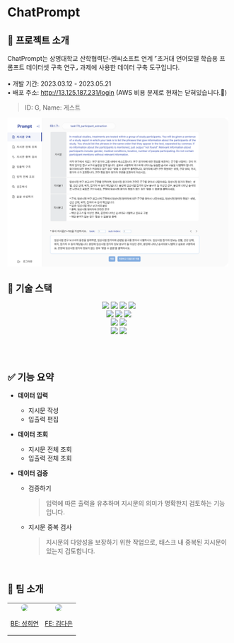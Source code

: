 # ChatPrompt

## 👋 프로젝트 소개
ChatPrompt는 상명대학교 산학협력단-엔씨소프트 연계 ⌜초거대 언어모델 학습용 프롬프트 데이터셋 구축 연구⌟ 과제에 사용한 데이터 구축 도구입니다.  
<br>
• 개발 기간: 2023.03.12 - 2023.05.21  
• 배포 주소: http://13.125.187.231/login (AWS 비용 문제로 현재는 닫혀있습니다.🥲)
> ID: G, Name: 게스트

<img src="imgs/chatprompt.png" alt="메인 화면" width="500"/>

<br>

## 🌟 기술 스택
<div align="center">
  <img src="https://img.shields.io/badge/java-007396?style=for-the-badge&logo=java&logoColor=white"> 
  <img src="https://img.shields.io/badge/springboot-6DB33F?style=for-the-badge&logo=springboot&logoColor=white"> 
  <img src="https://img.shields.io/badge/mysql-4479A1?style=for-the-badge&logo=mysql&logoColor=white"> 
  <img src="https://img.shields.io/badge/amazonaws-232F3E?style=for-the-badge&logo=amazonaws&logoColor=white">
  <br>
  <img src="https://img.shields.io/badge/react-61DAFB?style=for-the-badge&logo=react&logoColor=black"> 
  <img src="https://img.shields.io/badge/react%20router-CA4245?style=for-the-badge&logo=reactrouter&logoColor=black"> 
  <img src="https://img.shields.io/badge/axios-5A29E4?style=for-the-badge&logo=axios&logoColor=white"> 
  <br>
  <img src="https://img.shields.io/badge/gradle-02303A?style=for-the-badge&logo=gradle&logoColor=white">
  <img src="https://img.shields.io/badge/swagger-85EA2D?style=for-the-badge&logo=swagger&logoColor=black">
  <br>
  <img src="https://img.shields.io/badge/figma-F24E1E?style=for-the-badge&logo=figma&logoColor=white"> 
  <img src="https://img.shields.io/badge/github-181717?style=for-the-badge&logo=github&logoColor=white">
</div>
  

<br><br>



## ✅ 기능 요약
- **데이터 입력**
  - 지시문 작성
  - 입출력 편집  
  
- **데이터 조회**
  - 지시문 전체 조회
  - 입출력 전체 조회
  
- **데이터 검증**
  - 검증하기  
    > 입력에 따른 출력을 유추하며 지시문의 의미가 명확한지 검토하는 기능입니다.
  - 지시문 중복 검사
    > 지시문의 다양성을 보장하기 위한 작업으로, 태스크 내 중복된 지시문이 있는지 검토합니다.

<br>

## 👏 팀 소개
<div align="center">
  <table>
    <tbody>
      <tr>
        <td align="center">
          <a href="https://github.com/SSung023">
            <img src="https://avatars.githubusercontent.com/u/50323157?v=4" width="100" style="border-radius: 50%;">
            <p>BE: 성희연</p>
          </a>
        </td>
        <td align="center">
          <a href="https://github.com/llqqssttyy">
            <img src="https://avatars.githubusercontent.com/u/53890953?v=4" width="100" style="border-radius: 50%;">
            <p>FE: 김다은</p>
          </a>
        </td>
      </tr>
    </tbody>
  </table>
</div>
